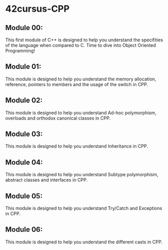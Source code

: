 # 42cursus-CPP

## Module 00:
This first module of C++ is designed to help you understand the specifities of the language when compared to C. Time to dive into Object Oriented Programming!

## Module 01:
This module is designed to help you understand the memory allocation, reference, pointers to members and the usage of the switch in CPP.

## Module 02:
This module is designed to help you understand Ad-hoc polymorphism, overloads and orthodox canonical classes in CPP.

## Module 03:
This module is designed to help you understand Inheritance in CPP.

## Module 04:
This module is designed to help you understand Subtype polymorphism, abstract classes and interfaces in CPP.

## Module 05:
This module is designed to help you understand Try/Catch and Exceptions in CPP.

## Module 06:
This module is designed to help you understand the different casts in CPP.
